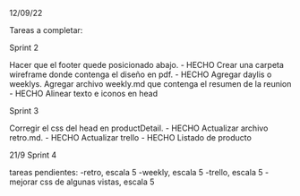 12/09/22

Tareas a completar:

Sprint 2

Hacer que el footer quede posicionado abajo. - HECHO
Crear una carpeta wireframe donde contenga el diseño en pdf. - HECHO
Agregar daylis o weeklys. Agregar archivo weekly.md que contenga el resumen de la reunion - HECHO
Alinear texto e iconos en head

Sprint 3

Corregir el css del head en productDetail. - HECHO
Actualizar archivo retro.md. - HECHO
Actualizar trello - HECHO
Listado de producto

21/9
Sprint 4

tareas pendientes:
-retro, escala 5
-weekly, escala 5
-trello, escala 5
-mejorar css de algunas vistas, escala 5
